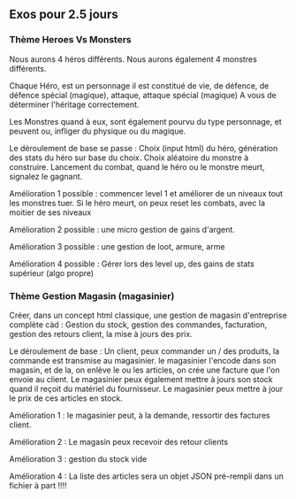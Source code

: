 ## Exos pour 2.5 jours ##
### Thème Heroes Vs Monsters ###

Nous aurons 4 héros différents.
Nous aurons également 4 monstres différents.

Chaque Héro, est un personnage
il est constitué de vie, de défence, de défence spécial (magique), attaque, attaque spécial (magique)
A vous de déterminer l'héritage correctement.

Les Monstres quand à eux, sont également pourvu du type personnage, et peuvent ou, infliger du physique ou du magique.

Le déroulement de base se passe :
Choix (input html) du héro, génération des stats du héro sur base du choix.
Choix aléatoire du monstre à construire.
Lancement du combat, quand le héro ou le monstre meurt, signalez le gagnant.

Amélioration 1 possible : commencer level 1 et améliorer de un niveaux tout les monstres tuer.
Si le héro meurt, on peux reset les combats, avec la moitier de ses niveaux

Amélioration 2 possible : une micro gestion de gains d'argent.

Amélioration 3 possible : une gestion de loot, armure, arme

Amélioration 4 possible : Gérer lors des level up, des gains de stats supérieur (algo propre)


### Thème Gestion Magasin (magasinier) ###

Créer, dans un concept html classique, une gestion de magasin d'entreprise complète càd : 
Gestion du stock, gestion des commandes, facturation, gestion des retours client, la mise à jours des prix.

Le déroulement de base : 
Un client, peux commander un / des produits, la commande est transmise au magasinier.
le magasinier l'encode dans son magasin, et de la, on enlève le ou les articles, on crée une facture que l'on envoie au client.
Le magasinier peux également mettre à jours son stock quand il reçoit du matériel du fournisseur.
Le magasinier peux mettre à jour le prix de ces articles en stock.


Amélioration 1 : le magasinier peut, à la demande, ressortir des factures client.

Amélioration 2 : Le magasin peux recevoir des retour clients

Amélioration 3 : gestion du stock vide

Amélioration 4 : La liste des articles sera un objet JSON pré-rempli dans un fichier à part !!!!